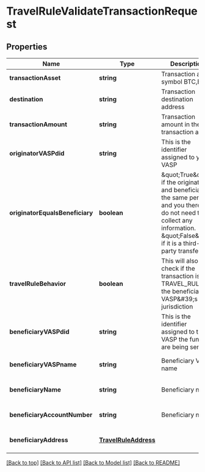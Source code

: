 # TravelRuleValidateTransactionRequest

## Properties

|Name | Type | Description | Notes|
|------------ | ------------- | ------------- | -------------|
|**transactionAsset** | **string** | Transaction asset symbol BTC,ETH) | [default to undefined]|
|**destination** | **string** | Transaction destination address | [default to undefined]|
|**transactionAmount** | **string** | Transaction amount in the transaction asset | [default to undefined]|
|**originatorVASPdid** | **string** | This is the identifier assigned to your VASP | [default to undefined]|
|**originatorEqualsBeneficiary** | **boolean** | \&quot;True\&quot; if the originator and beneficiary is the same person and you therefore do not need to collect any information. \&quot;False\&quot; if it is a third-party transfer. | [default to undefined]|
|**travelRuleBehavior** | **boolean** | This will also check if the transaction is a TRAVEL_RULE in the beneficiary VASP\&#39;s jurisdiction | [optional] [default to undefined]|
|**beneficiaryVASPdid** | **string** | This is the identifier assigned to the VASP the funds are being sent to | [optional] [default to undefined]|
|**beneficiaryVASPname** | **string** | Beneficiary VASP name | [optional] [default to undefined]|
|**beneficiaryName** | **string** | Beneficiary  name | [optional] [default to undefined]|
|**beneficiaryAccountNumber** | **string** | Beneficiary  name | [optional] [default to undefined]|
|**beneficiaryAddress** | [**TravelRuleAddress**](TravelRuleAddress.md) |  | [optional] [default to undefined]|




[[Back to top]](#) [[Back to API list]](../../README.md#documentation-for-api-endpoints) [[Back to Model list]](../../README.md#documentation-for-models) [[Back to README]](../../README.md)
